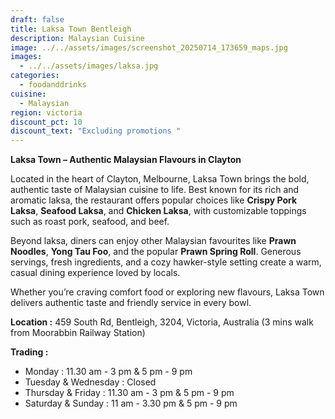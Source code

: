 ```yaml
---
draft: false
title: Laksa Town Bentleigh
description: Malaysian Cuisine
image: ../../assets/images/screenshot_20250714_173659_maps.jpg
images:
  - ../../assets/images/laksa.jpg
categories:
  - foodanddrinks
cuisine:
  - Malaysian
region: victoria
discount_pct: 10
discount_text: "Excluding promotions "
---
```

**Laksa Town – Authentic Malaysian Flavours in Clayton**

Located in the heart of Clayton, Melbourne, Laksa Town brings the bold, authentic taste of Malaysian cuisine to life. Best known for its rich and aromatic laksa, the restaurant offers popular choices like **Crispy Pork Laksa**, **Seafood Laksa**, and **Chicken Laksa**, with customizable toppings such as roast pork, seafood, and beef.

Beyond laksa, diners can enjoy other Malaysian favourites like **Prawn Noodles**, **Yong Tau Foo**, and the popular **Prawn Spring Roll**. Generous servings, fresh ingredients, and a cozy hawker-style setting create a warm, casual dining experience loved by locals.

Whether you’re craving comfort food or exploring new flavours, Laksa Town delivers authentic taste and friendly service in every bowl.

**Location :** [](<>)459 South Rd, Bentleigh, 3204, Victoria, Australia (3 mins walk from Moorabbin Railway Station)

**Trading :**[](https://hmginternational.com/partner/laksa_town_-_clayton/)

* Monday : 11.30 am - 3 pm & 5 pm - 9 pm
* Tuesday & Wednesday : Closed
* Thursday & Friday : 11.30 am - 3 pm & 5 pm - 9 pm
* Saturday & Sunday : 11 am - 3.30 pm & 5 pm - 9 pm
